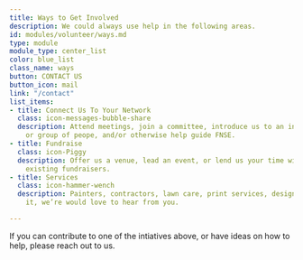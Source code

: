 ```yaml
---
title: Ways to Get Involved
description: We could always use help in the following areas.
id: modules/volunteer/ways.md
type: module
module_type: center_list
color: blue_list
class_name: ways
button: CONTACT US
button_icon: mail
link: "/contact"
list_items:
- title: Connect Us To Your Network
  class: icon-messages-bubble-share
  description: Attend meetings, join a committee, introduce us to an influential person
    or group of peope, and/or otherwise help guide FNSE.
- title: Fundraise
  class: icon-Piggy
  description: Offer us a venue, lead an event, or lend us your time with one of our
    existing fundraisers.
- title: Services
  class: icon-hammer-wench
  description: Painters, contractors, lawn care, print services, design, IT. You name
    it, we’re would love to hear from you.

---
```

If you can contribute to one of the intiatives above, or have ideas on how to help, please reach out to us.